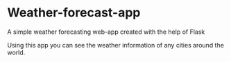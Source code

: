# Weather-forecast-app
A simple weather forecasting web-app created with the help of Flask

Using this app you can see the weather information of any cities around the world.
